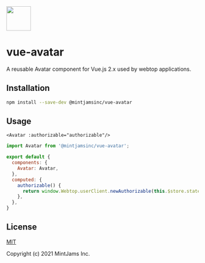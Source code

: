 <img src="https://www.mintjams.jp/img/cr.svg" alt ="" width="64">

# vue-avatar
A reusable Avatar component for Vue.js 2.x used by webtop applications.

## Installation

```sh
npm install --save-dev @mintjamsinc/vue-avatar
```

## Usage

```vue
<Avatar :authorizable="authorizable"/>
```

```js
import Avatar from '@mintjamsinc/vue-avatar';

export default {
  components: {
    Avatar: Avatar,
  },
  computed: {
    authorizable() {
      return window.Webtop.userClient.newAuthorizable(this.$store.state.user);
    },
  },
}
```

## License

[MIT](https://opensource.org/licenses/MIT)

Copyright (c) 2021 MintJams Inc.